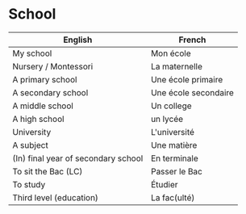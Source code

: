 # School

| English | French |
|-|-|
| My school | Mon école |
| Nursery / Montessori | La maternelle |
| A primary school | Une école primaire |
| A secondary school | Une école secondaire |
| A middle school | Un college |
| A high school | un lycée |
| University | L'université |
| A subject | Une matière |
| (In) final year of secondary school | En terminale |
| To sit the Bac (LC) | Passer le Bac |
| To study | Étudier |
| Third level (education) | La fac(ulté) |